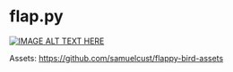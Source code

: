 # flap.py

[![IMAGE ALT TEXT HERE](http://img.youtube.com/vi/c3EGgWqLaFs/0.jpg)](http://www.youtube.com/watch?v=c3EGgWqLaFs)

Assets: https://github.com/samuelcust/flappy-bird-assets
